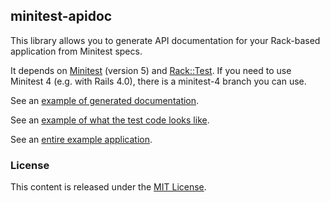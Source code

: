 ## minitest-apidoc

This library allows you to generate API documentation for your Rack-based application from Minitest specs.

It depends on [Minitest](https://github.com/zenspider/minitest) (version 5) and [Rack::Test](https://github.com/brynary/rack-test). If you need to use Minitest 4 (e.g. with Rails 4.0), there is a minitest-4 branch you can use.

See an [example of generated documentation](http://htmlpreview.github.io/?http://github.com/Kovalo/krack-apidoc-example/blob/master/doc/index.html).

See an [example of what the test code looks like](https://github.com/Kovalo/krack-apidoc-example/blob/master/spec/albums/index_spec.rb).

See an [entire example application](https://github.com/Kovalo/krack-apidoc-example).

### License
This content is released under the [MIT License](http://opensource.org/licenses/MIT).